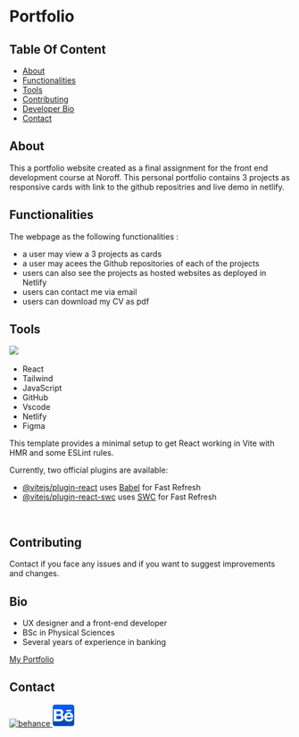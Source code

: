 # Portfolio

## Table Of Content

- [About](#about)
- [Functionalities](#functionalities)
- [Tools](#tools)
- [Contributing](#contributing)
- [Developer Bio](#bio)
- [Contact](#contact)

## About

This a portfolio website created as a final assignment for the front end development course at Noroff. This personal portfolio contains 3 projects as responsive cards with link to the github repositries and live demo in netlify.

## Functionalities

The webpage as the following functionalities :

- a user may view a 3 projects as cards
- a user may acees the Github repositories of each of the projects
- users can also see the projects as hosted websites as deployed in Netlify
- users can contact me via email
- users can download my CV as pdf

## Tools

<img src="https://skillicons.dev/icons?i=react,tailwind,js,github,vscode,netlify,figma"/>

- React
- Tailwind
- JavaScript
- GitHub
- Vscode
- Netlify
- Figma

This template provides a minimal setup to get React working in Vite with HMR and some ESLint rules.

Currently, two official plugins are available:

- [@vitejs/plugin-react](https://github.com/vitejs/vite-plugin-react/blob/main/packages/plugin-react/README.md) uses [Babel](https://babeljs.io/) for Fast Refresh
- [@vitejs/plugin-react-swc](https://github.com/vitejs/vite-plugin-react-swc) uses [SWC](https://swc.rs/) for Fast Refresh

</br>

## Contributing

Contact if you face any issues and if you want to suggest improvements and changes.

## Bio

- UX designer and a front-end developer
- BSc in Physical Sciences
- Several years of experience in banking

<a href="https://endearing-froyo-04825b.netlify.app/">My Portfolio</a>

## Contact

<a href="https://www.linkedin.com/in/sayeda-chattopadhyay-7b33ba156/" target="_blank"> <img src="https://user-images.githubusercontent.com/83353551/195984318-dc867bbc-1288-4872-ba34-e6a4a7700535.png" alt="behance" width="40" height="40"/> </a> <a href="https://www.behance.net/gallery/111339401/UX-Portfolio" target="_blank"> <img src="https://github.com/devicons/devicon/blob/master/icons/behance/behance-original.svg" alt="behance" width="40" height="40"/> </a>

